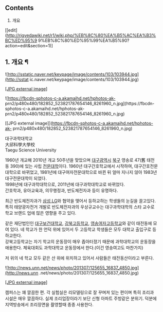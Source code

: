## Contents

    

1. 개요 

[[edit](http://rigvedawiki.net/r1/wiki.php/%EB%8C%80%EA%B5%AC%EA%B3%BC%ED%95%9
9%EB%8C%80%ED%95%99%EA%B5%90?action=edit&section=1)]

## 1. 개요 ¶

![http://sstatic.naver.net/keypage/image/contents/103/103944.jpg](http://sstat
ic.naver.net/keypage/image/contents/103/103944.jpg)

[[JPG external
image]](http://sstatic.naver.net/keypage/image/contents/103/103944.jpg)

  

![https://fbcdn-sphotos-c-a.akamaihd.net/hphotos-ak-
prn2/p480x480/182852_523821787654146_8261960_n.jpg](https://fbcdn-
sphotos-c-a.akamaihd.net/hphotos-ak-
prn2/p480x480/182852_523821787654146_8261960_n.jpg)

[[JPG external image]](https://fbcdn-sphotos-c-a.akamaihd.net/hphotos-ak-
prn2/p480x480/182852_523821787654146_8261960_n.jpg)

  
대구과학대학교  
大邱科學大學校  
Taegu Science University

  

1960년 개교해 2010년 개교 50주년을 맞았으며
[대구광역시](%EB%8C%80%EA%B5%AC%EA%B4%91%EC%97%AD%EC%8B%9C.md)
[북구](%EB%B6%81%EA%B5%AC%28%EB%8C%80%EA%B5%AC%29.md) 영송로 47(舊 태전동 390)에 있는
사립 [전문대학](%EC%A0%84%EB%AC%B8%EB%8C%80%ED%95%99.md)이다. 1960년 대구간호학교에서 시작하여,
대구간호전문대학으로 바뀌었고, 1981년에 대구여자전문대학으로 바뀐 뒤 얼마 지나지 않아 1983년 대구전문대학이 되었다.  
1998년에 대구과학대학으로, 2011년에 대구과학대학교로 바뀌었다.  
간호학과, 유아교육과, 의무행정과, 반도체전자과 등이 유명하다.

  

최근 반도체전자과가 [삼성](%EC%82%BC%EC%84%B1.md),[LG](LG.md)와 협약을 맺어서 등하교하는 학생들의
눈길을 끌고있다. 특히 태양광자전거 개발로 반도체전자과의 우상규교수는 대구과학대학의 스타 교수로 학교 브랜드 업에 많은 영향을 주고 있다.

  

같은 재단법인인 [대구보건대학교](%EB%8C%80%EA%B5%AC%EB%B3%B4%EA%B1%B4%EB%8C%80%ED%95%99%EA%B5%90.md),
[강북고등학교](%EA%B0%95%EB%B6%81%EA%B3%A0%EB%93%B1%ED%95%99%EA%B5%90.md), [영송여자고등학교](%EC%98%81%EC%86%A1%EC%97%AC%EC%9E%90%EA%B3%A0%EB%93%B1%ED%95%99%EA%B5%90.md)와 같이 태전동에 모여 있다. 네 학교가 한 언덕 위에 있어서 두 고등학교 학생들은 모두 대학교 출입구로 등하교한다.  
강북고등학교는 자기 학교의 운동장이 매우 좁아터졌기 때문에 과학대학교의 운동장을 애용한다. 체육대회도 과학대학교 운동장에서 한다.(이건
영송여고도 마찬가지)

  

저 위의 네 학교 모두 같은 산 위에 위치하고 있어서 사람들은 태전동산이라고 부른다.

  

![http://news.unn.net/news/photo/201307/125655_16837_4850.jpg](http://news.unn
.net/news/photo/201307/125655_16837_4850.jpg)

[[JPG external
image]](http://news.unn.net/news/photo/201307/125655_16837_4850.jpg)

  

캠퍼스는 꽤 깔끔한 편. 각 실험실은 리모델링으로 잘 꾸며져 있는 편이며 특히 조리과 시설은 매우 깔끔하다. 실제 조리업장이라기 보단 신형
아파트 주방같은 분위기. 덕분에 지역방송에서 조리장면을 촬영할때 종종 사용한다.

